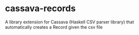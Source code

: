 # cassava-records
A library extension for Cassava (Haskell CSV parser library) that automatically creates a Record given the csv file
